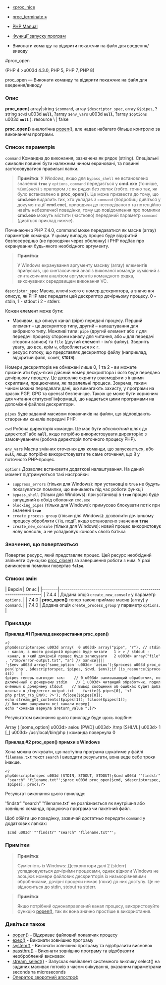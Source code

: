 - [«proc_nice](function.proc-nice.md)
- [proc_terminate »](function.proc-terminate.md)

- [PHP Manual](index.md)
- [Функції запуску програм](ref.exec.md)
- Виконати команду та відкрити покажчик на файл для введення/виводу

#proc_open

(PHP 4 \>u003d 4.3.0, PHP 5, PHP 7, PHP 8)

proc_open — Виконати команду та відкрити покажчик на файл для
введення/виводу

### Опис

**proc_open**(
array\|string `$command`,
array `$descriptor_spec`,
array `&$pipes`,
?string `$cwd` u003d **`null`**,
?array `$env_vars` u003d **`null`**,
?array `$options` u003d **`null`**
): resource \ | false

**proc_open()** аналогічна [popen()](function.popen.md), але
надає набагато більше контролю за виконанням програми.

### Список параметрів

`command`
Командна до виконання, зазначена як рядок (string). Спеціальні
символи повинні бути належним чином екрановані, та повинні застосовуватися
правильні лапки.

> **Примітка**: У *Windows*, якщо для `bypass_shell` не встановлено
> значення **`true`** у `options`, `command` передається у **cmd.exe**
> (точніше, `%ComSpec%`) з прапором `/c` як рядки *без лапок* (тобто.
> точно так, як було встановлено в **proc_open()**). Це може призвести до
> тому, що **cmd.exe** видалить тих, хто укладає з `command` (подробиці
> дивіться у документації **cmd.exe**), приводячи до несподіваного та
> потенційно навіть небезпечної поведінки, тому що повідомлення про помилки
> **cmd.exe** можуть містити (частково) переданий параметр `command`
> (дивіться приклад нижче).

Починаючи з PHP 7.4.0, command може передаватися як масив (array)
параметрів команди. У цьому випадку процес буде відкритий безпосередньо (не
проходячи через оболонку) і PHP подбає про екранування будь-якого
необхідного аргументу.

> **Примітка**:
>
> У Windows екранування аргументу масиву (array) елементів
> припускає, що синтаксичний аналіз виконаної команди сумісний
> з синтаксичним аналізом аргументів командного рядка, виконуваних
> середовищем виконання VC.

`descriptor_spec`
Масив, ключі якого є номер дескриптора, а значення
описує, як PHP має передати цей дескриптор дочірньому процесу.
0 - stdin, 1 - stdout і 2 - stderr.

Кожен елемент може бути:

- Масивом, що описує канал (pipe) передачі процесу. Перший
елемент – це дескриптор типу, другий – налаштування для вибраного
типу. Можливі типи: `pipe` (другий елемент або `r` для передачі
процесу сторони каналу для читання, або `w` для передачі сторони
записи) та `file` (другий елемент - ім'я файлу). Зверніть увагу,
що все, крім `w`, обробляється як `r`.
- ресурс потоку, що представляє дескриптор файлу (наприклад, відкритий
файл, сокет, **`STDIN`**).

Номери дескрипторів не обмежені лише 0, 1 та 2 - ви можете призначити
будь-який дійсний номер дескриптора і його буде передано дочірньому
процесу. Це дозволяє скрипту взаємодіяти з іншими скриптами,
працюючими, як паралельні процеси. Зокрема, таким чином можна
передавати дані, що вимагають захисту, у програми на зразок PGP, GPG та
openssl безпечніше. Також це може бути корисним для читання
статусної інформації, що надається цими програмами на
допоміжні файлові дескриптори.

`pipes`
Буде заданий масивом покажчиків на файли, що відповідають створеним
каналів передачі PHP.

`cwd`
Робоча директорія команди. Це має бути *абсолютний* шлях до
директорії або **`null`**, якщо потрібно використовувати директорію з
замовчуванням (робоча директорія поточного процесу PHP).

`env_vars`
Масив змінних оточення для команди, що запускається, або **`null`**, якщо
потрібно використовувати те саме оточення, що й у поточного
PHP-процес.

`options`
Дозволяє встановити додаткові налаштування. На даний момент
підтримуються такі настройки:

- `suppress_errors` (тільки для Windows): при установці в **`true`**
не будуть показуватися помилки, що виникають під час роботи функції
- `bypass_shell` (тільки для Windows): при установці в **`true`**
процес буде запущений в обхід оболонки `cmd.exe`
- `blocking_pipes` (тільки для Windows): примусово блокувати
потік при значенні **`true`**
- `create_process_group` (тільки для Windows): дозволити дочірньому
процесу обробляти `CTRL` події, якщо встановлено значення
**`true`**
- `create_new_console` (тільки для Windows): новий процес використовує
нову консоль, а не успадковує консоль свого батька

### Значення, що повертаються

Повертає ресурс, який представляє процес. Цей ресурс необхідний
звільняти функцією [proc_close()](function.proc-close.md) за
завершення роботи з ним. У разі виникнення помилки повертає
**`false`**.

### Список змін

| Версія | Опис |
|--------|---------------------------------------- ----------------------------|
| 7.4.4 | Додана опція `create_new_console` у параметр `options`. |
| 7.4.0 | **proc_open()** тепер також приймає масив (array) у `command`. |
| 7.4.0 | Додана опція `create_process_group` у параметр `options`. |

### Приклади

**Приклад #1 Приклад використання **proc_open()****

` <?php$descriptorspec u003d array(  0 u003d> array("pipe", "r"), // stdin - канал, з якого дочірній процесс буде читати   1 > > / stdout - канал, в який дочірній процес буде записувати   2 u003d> array("file", "/tmp/error-output.txt", "a") // записи|||| ';$env u003d array('some_option' u003d> 'aeiou');$process u003d proc_open('php', $descriptorspec, $pipes, $cwd, $env);if (is_resource($process))   | $pipes теперь выглядит так:    // 0 u003d> записывающий обработчик, подключённый к дочернему stdin    // 1 u003d> читающий обработчик, подключённый к дочернему stdout    // Вывод сообщений об ошибках будет добавляться в /tmp/error-output.txt    fwrite($ pipes[0], '<?php print_r($_ENV); ?>'); fclose($pipes[0]); echo stream_get_contents($pipes[1]); fclose($pipes[1]); // Важливо закривати всі канали перед| echo "команда вернула $return_value
";}?> `

Результатом виконання цього прикладу буде щось подібне:

Array
(
[some_option] u003d> aeiou
[PWD] u003d> /tmp
[SHLVL] u003d> 1
[_] u003d> /usr/local/bin/php
)
команда повернула 0

**Приклад #2 **proc_open()** примхи в Windows**

Хоча можна очікувати, що наступна програма шукатиме у файлі
`filename.txt` текст `search` і виводити результати, вона веде себе
трохи інакше.

` <?php$descriptorspec u003d [STDIN, STDOUT, STDOUT];$cmd u003d '"findstr" "search" "filename.txt"';$proc u003d proc_open($cmd, $descriptorspec, $pipes); proc);?> `

Результат виконання цього прикладу:

'findstr" "search" "filename.txt' не розпізнається як внутрішня або зовнішня команда,
працююча програма чи пакетний файл.

Щоб обійти цю поведінку, зазвичай достатньо передати `command` у
додаткових лапках:

` $cmd u003d''""findstr" "search" "filename.txt""';`

### Примітки

> **Примітка**:
>
> Сумісність із Windows: Дескриптори далі 2 (stderr) успадковуються
> дочірніми процесами, однак відколи Windows не асоціює
> номери файлових дескрипторів із низькорівневими обробниками, дочірні
> процеси немає (поки) до них доступу. Це не відноситься до stdin,
> stdout та stderr.

> **Примітка**:
>
> Якщо потрібний однонаправлений канал процесу, використовуйте функцію
> [popen()](function.popen.md), так як вона значно простіше в
> використання.

### Дивіться також

- [popen()](function.popen.md) - Відкриває файловий покажчик
процесу
- [exec()](function.exec.md) - Виконати зовнішню програму
- [system()](function.system.md) - Виконати зовнішню програму та
відобразити висновок
- [passthru()](function.passthru.md) - Виконати зовнішню програму та
відобразити необроблений висновок
- [stream_select()](function.stream-select.md) - Запускає
еквівалент системного виклику select() на заданих масивах потоків
з часом очікування, вказаним параметрами seconds та microseconds
- [Оператор зворотний апостроф](language.operators.execution.md)
